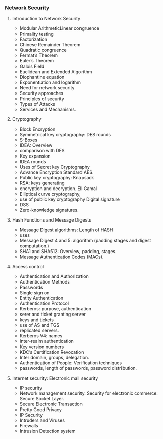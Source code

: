 ### Network Security

1. Introduction to Network Security

   - Modular ArithmeticLinear congruence
   - Primality testing
   - Factorization
   - Chinese Remainder Theorem
   - Quadratic congruence
   - Fermat’s Theorem
   - Euler’s Theorem
   - Galois Field
   - Euclidean and Extended Algorithm
   - Diophantine equation
   - Exponentiation and logarithm
   - Need for network security
   - Security approaches
   - Principles of security
   - Types of Attacks
   - Services and Mechanisms.

2. Cryptography

   - Block Encryption
   - Symmetrical key cryptography: DES rounds
   - S-Boxes
   - IDEA: Overview
   - comparison with DES
   - Key expansion
   - IDEA rounds
   - Uses of Secret key Cryptography
   - Advance Encryption Standard AES.
   - Public key cryptography: Knapsack
   - RSA: keys generating
   - encryption and decryption. El-Gamal
   - Elliptical curve cryptography,
   - use of public key cryptography Digital signature
   - DSS
   - Zero-knowledge signatures.

3. Hash Functions and Message Digests

   - Message Digest algorithms: Length of HASH
   - uses
   - Message Digest 4 and 5: algorithm (padding stages and digest computation.)
   - SHA1 and SHA512: Overview, padding, stages.
   - Message Authentication Codes (MACs).

4. Access control

   - Authentication and Authorization
   - Authentication Methods
   - Passwords
   - Single sign on
   - Entity Authentication
   - Authentication Protocol
   - Kerberos: purpose, authentication
   - serer and ticket granting server
   - keys and tickets
   - use of AS and TGS
   - replicated servers.
   - Kerberos V4: names
   - inter-realm authentication
   - Key version numbers
   - KDC’s Certification Revocation
   - Inter domain, groups, delegation.
   - Authentication of People: Verification techniques
   - passwords, length of passwords, password distribution.

5. Internet security: Electronic mail security

   - IP security
   - Network management security. Security for electronic commerce: Secure Socket Layer.
   - Secure Electronic Transaction
   - Pretty Good Privacy
   - IP Security
   - Intruders and Viruses
   - Firewalls
   - Intrusion Detection system
